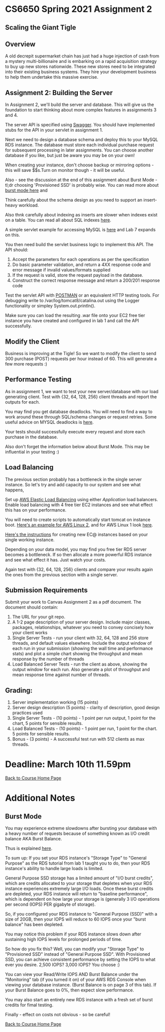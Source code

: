 # CS6650 Spring 2021  Assignment 2

## Scaling the Giant Tigle

## Overview
A old decrepit supermarket chain has just had a huge injection of cash from a mystery multi-billionaire and is embarking on a rapid acquisition strategy to buy up new stores nationwide. 
These new stores need to be integrated into their existing business systems. They hire your development business to help them undertake this massive exercise.

## Assignment 2: Building the Server
In Assignment 2, we'll build the server and database. This will give us the foundation to start thinking about more complex features in assignments 3 and 4. 

The server API is specified using [Swagger](https://app.swaggerhub.com/apis/gortonator/GianTigle/1.0.0#). You should have implemented stubs for the API in your servlet in assignment 1. 
 
Next we need to design a database schema and deploy this to your MySQL RDS instance. The database must store each individual purchase request for subsequent processing in later assignments. 
You can choose another database if you like, but just be aware you may be on your own!

When creating your instance, don't choose backup or mirroring options - this will save $$s.Turn on monitor though - it will be useful. 

Also - see the discussion at the end of this assignment about Burst Mode - tl;dr choosing 'Provisioned SSD' is probably wise. 
You can read more about [burst mode here](https://aws.amazon.com/blogs/database/understanding-burst-vs-baseline-performance-with-amazon-rds-and-gp2/) and 

Think carefully about the schema design as you need to support an insert-heavy workload. 

Also thnk carefully about indexing as inserts are slower when indexes exist on a table. 
You can read all about SQL indexes [here](https://www.tutorialspoint.com/mysql/mysql-indexes.htm).

A simple servlet example for accessing MySQL is [here](https://dev.mysql.com/doc/connector-j/5.1/en/connector-j-usagenotes-glassfish-config-servlet.html) and Lab 7 expands on this.

You then need build the servlet business logic to implement this API. The API should:

1. Accept the parameters for each operations as per the specification
1. Do basic parameter validation, and return a 4XX response code and error message if invalid values/formats supplied
1. If the request is valid, store the request payload in the database.
1. Construct the correct response message and return a 200/201 response code 

Test the servlet API with [POSTMAN](https://www.getpostman.com/downloads/) or an equivalent HTTP testing tools. For debugging write to /var/log/tomcat8/catalina.out using the Logger functionality or simpley System.out.println().

Make sure you can load the resulting .war file onto your EC2 free tier instance you have created and configured in lab 1 and call the API successfully.

## Modify the Client 
Business is improving at the Tigle! So we want to modify the client to send 300 purchase (POST) requests per hour instead of 60. This will generate a few more requests :)

## Performance Testing
As in assignment 1, we want to test your new server/database with our load generating client. Test with {32, 64, 128, 256} client threads and report the outputs for each.

You may find you get database deadlocks. You will need to find a way to work around these through SQL/schema changes or request retries. Some useful advice on MYSQL deadlocks is [here](https://dev.mysql.com/doc/refman/8.0/en/innodb-deadlocks.html).

Your tests should successfully execute every request and store each purchase in the database.

Also don't forget the information below about Burst Mode. This may be influential in your testing :)

## Load Balancing
The previous section probably has a bottleneck in the single server instance. So let's try and add capacity to our system and see what happens,

Set up [AWS Elastic Load Balancing](https://aws.amazon.com/elasticloadbalancing/features/?nc=sn&loc=2) using either _Application_ load balancers. Enable load balancing with 4 free tier EC2 instances and see what effect this has on your performance.  

You will need to create scripts to automatically start tomcat on instance boot. [Here's an example for AWS Linux 2](https://docs.aws.amazon.com/AWSEC2/latest/UserGuide/user-data.html), and for AWS Linux 1 look [here](https://medium.com/@shrunk7byadagi/automatically-start-tomcat-on-instance-startup-reboot-in-amazon-ec2-ubuntu-instance-33849a9d9090).

[Here's the instructions](https://docs.aws.amazon.com/AWSEC2/latest/UserGuide/launch-more-like-this.html) for creating new EC@ instances based on your single working instance.

Depending on your data model, you may find you free tier RDS server becomes a bottleneck. If so then allocate a more powerful RDS instance and see what effect it has. Just watch your costs.

Again test with {32, 64, 128, 256} clients and compare your results again the ones from the previous section with a single server.

## Submission Requirements
Submit your work to Canvas  Assignment 2 as a pdf document. The document should contain:

1. The URL for your git repo. 
1. A 1-2 page description of your server design. Include major classes, packages, relationships, whatever you need to convey concisely how your client works
1. Single Server Tests - run your client with 32, 64, 128 and 256 store threads, and default values elsewhere. Include the output window of each run in your submission (showing the wall time and performance stats) and plot a simple chart showing the throughput and mean response by the number of threads
1. Load Balanced Server Tests - run the client as above, showing the output window for each run. Also generate a plot of throughput and mean response time against number of threads.

## Grading:
1. Server implementation working (15 points)
1. Server design description (5 points) - clarity of description, good design practices used
1. Single Server Tests - (10 points) - 1 point per run output, 1 point for the chart, 5 points for sensible results. 
1. Load Balanced Tests - (10 points) - 1 point per run, 1 point for the chart. 5 points for sensible results. 
1. Bonus  - (3 points) - A successful test run with 512 clients as max threads.

# Deadline: March 10th 11.59pm

[Back to Course Home Page](https://gortonator.github.io/bsds-6650/)

# Additional Notes
## Burst Mode
You may experience extreme slowdowns after bursting your database with a heavy number of requests because of something known as I/O credit balance AKA Burst Balance.

Thus is explained [here](https://docs.aws.amazon.com/AWSEC2/latest/UserGuide/ebs-volume-types.html#EBSVolumeTypes_gp2).

To sum up: If you set your RDS instance's "Storage Type" to "General Purpose" as the RDS tutorial from lab 1 taught you to do, then your RDS instance's ability to handle large loads is limited. 

General Purpose SSD storage has a limited amount of "I/O burst credits", which are credits allocated to your storage that depletes when your RDS instance experiences extremely large I/O loads. Once these burst credits are depleted, your RDS instance will return to "baseline performance", which is dependent on how large your storage is (generally 3 I/O operations per second (IOPS) PER gigabyte of storage).

So, if you configured your RDS instance to "General Purpose (SSD)" with a size of 20GB, then your IOPS will reduce to 60 IOPS once your "burst balance" has been depleted.

You may notice this problem if your RDS instance slows down after sustaining high IOPS levels for prolonged periods of time. 

So how do you fix this? Well, you can modify your "Storage Type" to "Provisioned SSD" instead of "General Purpose SSD". With Provisioned SSD, you can achieve consistent performance by setting the IOPS to what ever you desire. 2,500 IOPS? 3,000 IOPS? You choose :)

You can view your Read/Write IOPS AND Burst Balance under the "Monitoring" tab (if you turned it on) of your AWS RDS Console when viewing your database instance. (Burst Balance is on page 3 of this tab). If your Burst Balance goes to 0%, then expect slow performance.

You may also start an entirely new RDS instance with a fresh set of burst credits for fimal testing.

Finally - effect on costs not obvious - so be careful!

[Back to Course Home Page](https://gortonator.github.io/bsds-6650/)
